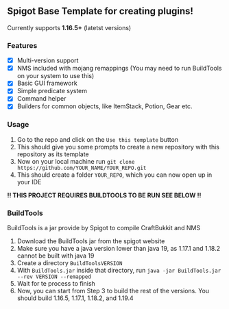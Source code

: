 ## Spigot Base Template for creating plugins!

Currently supports **1.16.5+** (latetst versions)

### Features

- [x] Multi-version support
- [x] NMS included with mojang remappings (You may need to run BuildTools on your system to use this)
- [x] Basic GUI framework
- [x] Simple predicate system
- [x] Command helper
- [x] Builders for common objects, like ItemStack, Potion, Gear etc.

### Usage

1. Go to the repo and click on the `Use this template` button
2. This should give you some prompts to create a new repository with this repository as its template
3. Now on your local machine run `git clone https://github.com/YOUR_NAME/YOUR_REPO.git`
4. This should create a folder `YOUR_REPO`, which you can now open up in your IDE

**!! THIS PROJECT REQUIRES BUILDTOOLS TO BE RUN SEE BELOW !!**

### BuildTools

BuildTools is a jar provide by Spigot to compile CraftBukkit and NMS

1. Download the BuildTools jar from the spigot website
2. Make sure you have a java version lower than java 19, as 1.17.1 and 1.18.2 cannot be built with java 19
3. Create a directory `BuildToolsVERSION`
4. With `BuildTools.jar` inside that directory, run `java -jar BuildTools.jar --rev VERSION --remapped`
5. Wait for te process to finish
6. Now, you can start from Step 3 to build the rest of the versions. You should build 1.16.5, 1.17.1, 1.18.2, and 1.19.4